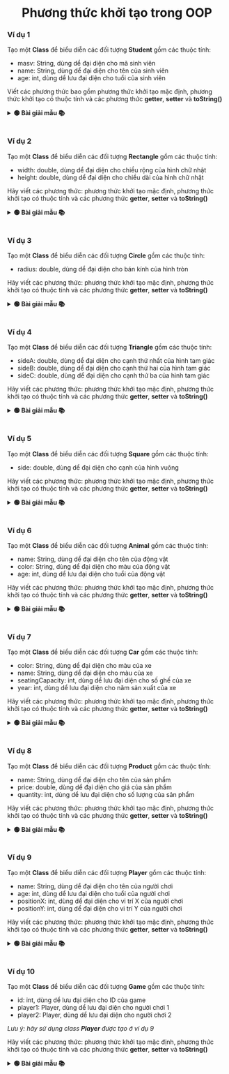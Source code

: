 <div align="center">

# Phương thức khởi tạo trong OOP
</div>

### Ví dụ 1
Tạo một **Class** để biểu diễn các đối tượng **Student** gồm các thuộc tính:
- masv: String, dùng dể đại diện cho mã sinh viên
- name: String, dùng dể đại diện cho tên của sinh viên
- age: int, dùng dể lưu đại diện cho tuổi của sinh viên

Viết các phương thức bao gồm phương thức khởi tạo mặc định, phương thức khởi tạo có thuộc tính và các phương thức **getter**, **setter** và **toString()**

<details>
<summary> <strong>🟢 Bài giải mẫu 📚</strong></summary>

```java
package model;

public class Student {
	private String masv;
	private String name;
	private int age;
	
	public Student() {
		this.masv = "";
		this.name = "";
		this.age = 0;
	}

	public Student(String masv, String name, int age) {
		this.masv = masv;
		this.name = name;
		this.age = age;
	}

	@Override
	public String toString() {
		return "Student [masv=" + masv + ", name=" + name + ", age=" + age + "]";
	}

	public String getMasv() {
		return masv;
	}

	public void setMasv(String masv) {
		this.masv = masv;
	}

	public String getName() {
		return name;
	}

	public void setName(String name) {
		this.name = name;
	}

	public int getAge() {
		return age;
	}

	public void setAge(int age) {
		this.age = age;
	}
}
```

</details>
<br>

### Ví dụ 2
Tạo một **Class** để biểu diễn các đối tượng **Rectangle** gồm các thuộc tính:
- width: double, dùng dể đại diện cho chiều rộng của hình chữ nhật
- height: double, dùng dể đại diện cho chiều dài của hình chữ nhật

Hãy viết các phương thức:  phương thức khởi tạo mặc định, phương thức khởi tạo có thuộc tính và các phương thức **getter**, **setter** và **toString()**

<details>
<summary> <strong>🟢 Bài giải mẫu 📚</strong></summary>

```java
package model;

public class Rectangle {
	private double width;
	private double height;

	public Rectangle() {
		this.width = 0;
		this.height = 0;
	}
	
	public Rectangle(double width, double height) {
		this.width = width;
		this.height = height;
	}

	@Override
	public String toString() {
		return "Rectangle [width=" + width + ", height=" + height + "]";
	}

	public static void main(String[] args) {
		// TODO Auto-generated method stub
		Rectangle rectangle = new Rectangle(3, 4);
		System.out.println(rectangle);
	}

}
```

</details>
<br>

### Ví dụ 3
Tạo một **Class** để biểu diễn các đối tượng **Circle** gồm các thuộc tính:
- radius: double, dùng dể đại diện cho bán kính của hình tròn

Hãy viết các phương thức: phương thức khởi tạo mặc định, phương thức khởi tạo có thuộc tính và các phương thức **getter**, **setter**  và **toString()**

<details>
<summary> <strong>🟢 Bài giải mẫu 📚</strong></summary>

```java
package model;

public class Circle {
	private double radius;

	public Circle() {
		this.radius = 0;
	}

	public Circle(double radius) {
		this.radius = radius;
	}

	@Override
	public String toString() {
		return "Circle [radius=" + radius + "]";
	}

	public double getRadius() {
		return radius;
	}

	public void setRadius(double radius) {
		this.radius = radius;
	}

	public static void main(String[] args) {
		// TODO Auto-generated method stub
		Circle circle = new Circle(10);
		System.out.println(circle);
	}

}
```

</details>
<br>

### Ví dụ 4
Tạo một **Class** để biểu diễn các đối tượng **Triangle** gồm các thuộc tính:
- sideA: double, dùng dể đại diện cho cạnh thứ nhất của hình tam giác
- sideB: double, dùng dể đại diện cho cạnh thứ hai của hình tam giác
- sideC: double, dùng dể đại diện cho cạnh thứ ba của hình tam giác

Hãy viết các phương thức: phương thức khởi tạo mặc định, phương thức khởi tạo có thuộc tính và các phương thức **getter**, **setter**  và **toString()**

<details>
<summary> <strong>🟢 Bài giải mẫu 📚</strong></summary>

```java
package model;

public class Triangle {
	private double sideA;
	private double sideB;
	private double sideC;

	public Triangle() {
		this.sideA = 0;
		this.sideB = 0;
		this.sideC = 0;
	}

	public Triangle(double sideA, double sideB, double sideC) {
		this.sideA = sideA;
		this.sideB = sideB;
		this.sideC = sideC;
	}

	@Override
	public String toString() {
		return "Triangle [sideA=" + sideA + ", sideB=" + sideB + ", sideC=" + sideC + "]";
	}

	public double getSideA() {
		return sideA;
	}

	public void setSideA(double sideA) {
		this.sideA = sideA;
	}

	public double getSideB() {
		return sideB;
	}

	public void setSideB(double sideB) {
		this.sideB = sideB;
	}

	public double getSideC() {
		return sideC;
	}

	public void setSideC(double sideC) {
		this.sideC = sideC;
	}

	public static void main(String[] args) {
		// TODO Auto-generated method stub
		Triangle triangle = new Triangle(3, 4, 5);
		System.out.println(triangle);
	}

}
```

</details>
<br>

### Ví dụ 5
Tạo một **Class** để biểu diễn các đối tượng **Square** gồm các thuộc tính:
- side: double, dùng dể đại diện cho cạnh của hình vuông

Hãy viết các phương thức: phương thức khởi tạo mặc định, phương thức khởi tạo có thuộc tính và các phương thức **getter**, **setter** và **toString()**

<details>
<summary> <strong>🟢 Bài giải mẫu 📚</strong></summary>

```java
package model;

public class Square {
	private double side;

	public Square() {
		this.side = 0;
	}

	public Square(double side) {
		this.side = side;
	}

	@Override
	public String toString() {
		return "Square [side=" + side + "]";
	}

	public double getSide() {
		return side;
	}

	public void setSide(double side) {
		this.side = side;
	}

	public static void main(String[] args) {
		// TODO Auto-generated method stub
		Square square = new Square(5);
		System.out.println(square);
	}

}
```

</details>
<br>

### Ví dụ 6
Tạo một **Class** để biểu diễn các đối tượng **Animal** gồm các thuộc tính:
- name: String, dùng dể đại diện cho tên của động vật
- color: String, dùng dể đại diện cho màu của động vật
- age: int, dùng dể lưu đại diện cho tuổi của động vật

Hãy viết các phương thức: phương thức khởi tạo mặc định, phương thức khởi tạo có thuộc tính và các phương thức **getter**, **setter** và **toString()**

<details>
<summary> <strong>🟢 Bài giải mẫu 📚</strong></summary>

```java
package model;

public class Animal {
	private String name;
	private String color;
	private int age;

	public Animal() {
		this.name = "";
		this.color = "";
		this.age = 0;
	}

	public Animal(String name, String color, int age) {
		this.name = name;
		this.color = color;
		this.age = age;
	}

	@Override
	public String toString() {
		return "Animal [name=" + name + ", color=" + color + ", age=" + age + "]";
	}

	public String getName() {
		return name;
	}

	public void setName(String name) {
		this.name = name;
	}

	public String getColor() {
		return color;
	}

	public void setColor(String color) {
		this.color = color;
	}

	public int getAge() {
		return age;
	}

	public void setAge(int age) {
		this.age = age;
	}

	public static void main(String[] args) {
		// TODO Auto-generated method stub
		Animal animal = new Animal("Dog", "Black", 1);
		System.out.println(animal);
	}

}
```

</details>
<br>

### Ví dụ 7
Tạo một **Class** để biểu diễn các đối tượng **Car** gồm các thuộc tính:
- color: String, dùng dể đại diện cho màu của xe
- name: String, dùng dể đại diện cho màu của xe
- seatingCapacity: int, dùng dể lưu đại diện cho số ghế của xe
- year: int, dùng dể lưu đại diện cho năm sản xuất của xe

Hãy viết các phương thức: phương thức khởi tạo mặc định, phương thức khởi tạo có thuộc tính và các phương thức **getter**, **setter** và **toString()**

<details>
<summary> <strong>🟢 Bài giải mẫu 📚</strong></summary>

```java
package model;

public class Car {
	private String name;
	private String color;
	private int seatingCapacity;
	private int year;

	public Car() {
		this.color = "";
		this.name = "";
		this.seatingCapacity = 0;
		this.year = 0;
	}

	public Car(String name, String color, int seatingCapacity, int year) {
		this.color = color;
		this.name = name;
		this.seatingCapacity = seatingCapacity;
		this.year = year;
	}

	@Override
	public String toString() {
		return "Car [name=" + name + ", color=" + color + ", seatingCapacity=" + seatingCapacity + ", year=" + year
				+ "]";
	}

	public String getColor() {
		return color;
	}

	public void setColor(String color) {
		this.color = color;
	}

	public String getName() {
		return name;
	}

	public void setName(String name) {
		this.name = name;
	}

	public int getSeatingCapacity() {
		return seatingCapacity;
	}

	public void setSeatingCapacity(int seatingCapacity) {
		this.seatingCapacity = seatingCapacity;
	}

	public int getYear() {
		return year;
	}

	public void setYear(int year) {
		this.year = year;
	}

	public static void main(String[] args) {
		// TODO Auto-generated method stub
		Car car = new Car("Vinfast", "Black", 4, 2020);
		System.out.println(car);
	}
}
```

</details>
<br>

### Ví dụ 8
Tạo một **Class** để biểu diễn các đối tượng **Product** gồm các thuộc tính:
- name: String, dùng dể đại diện cho tên của sản phẩm
- price: double, dùng dể đại diện cho giá của sản phẩm
- quantity: int, dùng dể lưu đại diện cho số lượng của sản phẩm

Hãy viết các phương thức: phương thức khởi tạo mặc định, phương thức khởi tạo có thuộc tính và các phương thức **getter**, **setter** và **toString()**

<details>
<summary> <strong>🟢 Bài giải mẫu 📚</strong></summary>

```java
package model;

public class Product {
	private String name;
	private double price;
	private int quantity;

	public Product() {
		this.name = "";
		this.price = 0;
		this.quantity = 0;
	}

	public Product(String name, double price, int quantity) {
		this.name = name;
		this.price = price;
		this.quantity = quantity;
	}

	@Override
	public String toString() {
		return "Product [name=" + name + ", price=" + price + ", quantity=" + quantity + "]";
	}

	public String getName() {
		return name;
	}

	public void setName(String name) {
		this.name = name;
	}

	public double getPrice() {
		return price;
	}

	public void setPrice(double price) {
		this.price = price;
	}

	public int getQuantity() {
		return quantity;
	}

	public void setQuantity(int quantity) {
		this.quantity = quantity;
	}

	public static void main(String[] args) {
		// TODO Auto-generated method stub
		Product product = new Product("Laptop", 200, 10);
		System.out.println(product);
	}

}
```

</details>
<br>

### Ví dụ 9
Tạo một **Class** để biểu diễn các đối tượng **Player** gồm các thuộc tính:
- name: String, dùng dể đại diện cho tên của người chơi
- age: int, dùng dể lưu đại diện cho tuổi của người chơi
- positionX: int, dùng dể đại diện cho vi trí X của người chơi
- positionY: int, dùng dể đại diện cho vi trí Y của người chơi

Hãy viết các phương thức: phương thức khởi tạo mặc định, phương thức khởi tạo có thuộc tính và các phương thức **getter**, **setter** và **toString()**

<details>
<summary> <strong>🟢 Bài giải mẫu 📚</strong></summary>

```java
package model;

public class Player {
	private String name;
	private int age;
	private int positionX;
	private int positionY;

	public Player() {
		this.name = "";
		this.age = 0;
		this.positionX = 0;
		this.positionY = 0;
	}

	public Player(String name, int age, int positionX, int positionY) {
		this.name = name;
		this.age = age;
		this.positionX = positionX;
		this.positionY = positionY;
	}

	@Override
	public String toString() {
		return "Player [name=" + name + ", age=" + age + ", positionX=" + positionX + ", positionY=" + positionY + "]";
	}

	public String getName() {
		return name;
	}

	public void setName(String name) {
		this.name = name;
	}

	public int getAge() {
		return age;
	}

	public void setAge(int age) {
		this.age = age;
	}

	public int getPositionX() {
		return positionX;
	}

	public void setPositionX(int positionX) {
		this.positionX = positionX;
	}

	public int getPositionY() {
		return positionY;
	}

	public void setPositionY(int positionY) {
		this.positionY = positionY;
	}

	public static void main(String[] args) {
		// TODO Auto-generated method stub
		Player player = new Player("Hai", 25, 100, 50);
		System.out.println(player);
	}

}
```

</details>
<br>

### Ví dụ 10
Tạo một **Class** để biểu diễn các đối tượng **Game** gồm các thuộc tính:
- id: int, dùng dể lưu đại diện cho ID của game
- player1: Player, dùng dể lưu đại diện cho người chơi 1
- player2: Player, dùng dể lưu đại diện cho người chơi 2

*Lưu ý: hãy sử dụng class **Player** được tạo ở ví dụ 9*

Hãy viết các phương thức: phương thức khởi tạo mặc định, phương thức khởi tạo có thuộc tính và các phương thức **getter**, **setter** và **toString()**

<details>
<summary> <strong>🟢 Bài giải mẫu 📚</strong></summary>

```java
package model;

public class Game {
	private int id;
	private Player player1;
	private Player player2;

	public Game() {
		this.id = 0;
		this.player1 = new Player();
		this.player2 = new Player();
	}

	public Game(int id, Player player1, Player player2) {
		this.id = id;
		this.player1 = player1;
		this.player2 = player2;
	}

	@Override
	public String toString() {
		return "Game [\n\tid=" + id + ", \n\tplayer1=" + player1 + ", \n\tplayer2=" + player2 + "\n]";
	}

	public int getId() {
		return id;
	}

	public void setId(int id) {
		this.id = id;
	}

	public Player getPlayer1() {
		return player1;
	}

	public void setPlayer1(Player player1) {
		this.player1 = player1;
	}

	public Player getPlayer2() {
		return player2;
	}

	public void setPlayer2(Player player2) {
		this.player2 = player2;
	}

	public static void main(String[] args) {
		// TODO Auto-generated method stub
		Player player1 = new Player("Hải", 0, 25, 100, 50);
		Player player2 = new Player("Nam", 0, 23, 10, 20);
		Game game = new Game(1, player1, player2);
		System.out.println(game);
	}

}
```

</details>
<br>